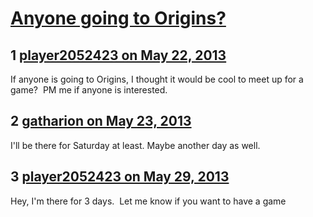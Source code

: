 # [Anyone going to Origins?](https://community.fantasyflightgames.com/topic/84213-anyone-going-to-origins/)

## 1 [player2052423 on May 22, 2013](https://community.fantasyflightgames.com/topic/84213-anyone-going-to-origins/?do=findComment&comment=798040)

If anyone is going to Origins, I thought it would be cool to meet up for a game?  PM me if anyone is interested.

## 2 [gatharion on May 23, 2013](https://community.fantasyflightgames.com/topic/84213-anyone-going-to-origins/?do=findComment&comment=798094)

I'll be there for Saturday at least. Maybe another day as well.

## 3 [player2052423 on May 29, 2013](https://community.fantasyflightgames.com/topic/84213-anyone-going-to-origins/?do=findComment&comment=800052)

Hey, I'm there for 3 days.  Let me know if you want to have a game

